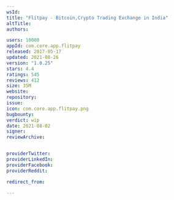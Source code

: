 ```yaml
---
wsId: 
title: "Flitpay - Bitcoin,Crypto Trading Exchange in India"
altTitle: 
authors:

users: 10000
appId: com.core.app.flitpay
released: 2017-05-17
updated: 2021-08-26
version: "1.0.25"
stars: 4.4
ratings: 545
reviews: 412
size: 35M
website: 
repository: 
issue: 
icon: com.core.app.flitpay.png
bugbounty: 
verdict: wip
date: 2021-08-02
signer: 
reviewArchive:


providerTwitter: 
providerLinkedIn: 
providerFacebook: 
providerReddit: 

redirect_from:

---
```




